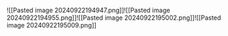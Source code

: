 ![[Pasted image 20240922194947.png]]![[Pasted image 20240922194955.png]]![[Pasted image 20240922195002.png]]![[Pasted image 20240922195009.png]]